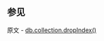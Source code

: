 ## 参见

原文 - [db.collection.dropIndex()]( https://docs.mongodb.com/manual/reference/method/db.collection.dropIndex/ )

